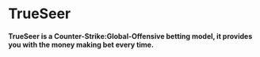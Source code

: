 # TrueSeer

#### TrueSeer is a Counter-Strike:Global-Offensive betting model, it provides you with the money making bet every time.

